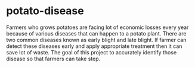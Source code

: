 # potato-disease

Farmers who grows potatoes are facing lot of economic losses every year because of various diseases that can happen to a potato plant. There are two common diseases known as early blight and late blight. If farmer can detect these diseases early and apply appropriate treatment then it can save lot of waste. The goal of this project to accurately identify those disease so that farmers can take step. 
